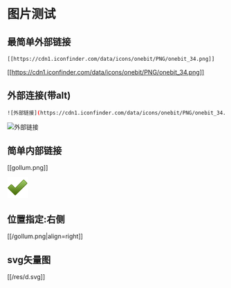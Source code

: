 # 图片测试 

## 最简单外部链接
```bash
[[https://cdn1.iconfinder.com/data/icons/onebit/PNG/onebit_34.png]]
```
[[https://cdn1.iconfinder.com/data/icons/onebit/PNG/onebit_34.png]]

## 外部连接(带alt)
```bash
![外部链接](https://cdn1.iconfinder.com/data/icons/onebit/PNG/onebit_34.png)
```
![外部链接](https://cdn1.iconfinder.com/data/icons/onebit/PNG/onebit_34.png)

## 简单内部链接

[[gollum.png]]

![asdasd](/gollum.png)

## 位置指定:右侧

[[/gollum.png|align=right]]

## svg矢量图

[[/res/d.svg]]